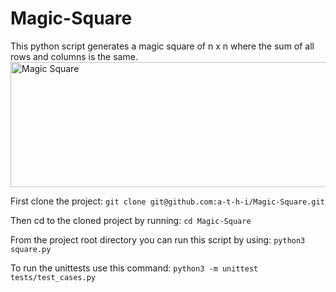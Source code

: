 # Magic-Square
This python script generates a magic square of n x n where the sum of all rows and columns is the same.
<img src="https://study.com/cimages/multimages/16/4x4_21276918144301086484.jpg" alt="Magic Square" width="1000" height="200">

First clone the project: `git clone git@github.com:a-t-h-i/Magic-Square.git`

Then cd to the cloned project by running: `cd Magic-Square`

From the project root directory you can run this script by using: `python3 square.py`

To run the unittests use this command: `python3 -m unittest tests/test_cases.py`
